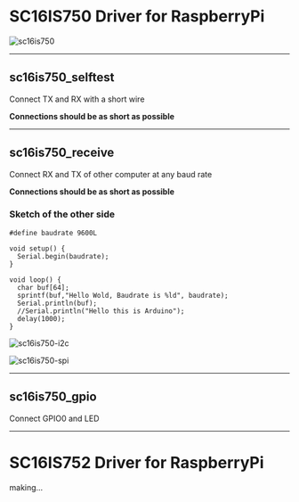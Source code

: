 # SC16IS750 Driver for RaspberryPi

![sc16is750](https://user-images.githubusercontent.com/6020549/71318319-a056da00-24d2-11ea-902f-5fba0e077e05.jpg)

---

## sc16is750_selftest

Connect TX and RX with a short wire   

__Connections should be as short as possible__

---

## sc16is750_receive

Connect RX and TX of other computer at any baud rate   

__Connections should be as short as possible__


### Sketch of the other side
```
#define baudrate 9600L

void setup() {
  Serial.begin(baudrate);
}

void loop() {
  char buf[64];
  sprintf(buf,"Hello Wold, Baudrate is %ld", baudrate);
  Serial.println(buf);
  //Serial.println("Hello this is Arduino");
  delay(1000);
}
```

![sc16is750-i2c](https://user-images.githubusercontent.com/6020549/71318280-30e0ea80-24d2-11ea-8041-75e893ba3bdb.jpg)

![sc16is750-spi](https://user-images.githubusercontent.com/6020549/71318281-30e0ea80-24d2-11ea-96ec-9c10ff385f7b.jpg)

---

## sc16is750_gpio

Connect GPIO0 and LED   

---

# SC16IS752 Driver for RaspberryPi

making...

